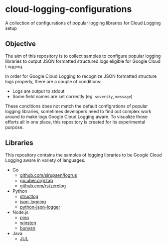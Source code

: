 # cloud-logging-configurations
A collection of configurations of popular logging libraries for Cloud Logging setup

## Objective

The aim of this repository is to collect samples to configure popular logging libraries
to output JSON formatted structured logs eligible for Google Cloud Logging.

In order for Google Cloud Logging to recognize JSON formatted structure logs properly,
there are a couple of conditions:

* Logs are output to stdout
* Some field names are set correctly (eg. `severity`, `message`)

These conditions does not match the default configrations of popular logging libraries,
sometimes developers need to find out complex work around to make logs
Google Cloud Logging aware. To visualize those efforts all in one place, this repository
is created for its experimental purpose.

## Libraries

This repository contains the samples of logging libraries to be
Google Cloud Logging aware in variety of languages.

* Go
  * [github.com/sirupsen/logrus](https://pkg.go.dev/github.com/sirupsen/logrus)
  * [go.uber.org/zap](https://pkg.go.dev/go.uber.org/zap)
  * [github.com/rs/zerolog](https://pkg.go.dev/github.com/rs/zerolog)
* Python
  * [structlog](https://pypi.org/project/structlog/)
  * [json-logging](https://pypi.org/project/json-logging/)
  * [python-json-logger](https://pypi.org/project/python-json-logger/)
* Node.js
  * [pino](https://www.npmjs.com/package/pino)
  * [winston](https://www.npmjs.com/package/winston)
  * [bunyan](https://www.npmjs.com/package/bunyan)
* Java
  * [JUL](https://docs.oracle.com/en/java/javase/14/docs/api/java.logging/java/util/logging/package-summary.html)